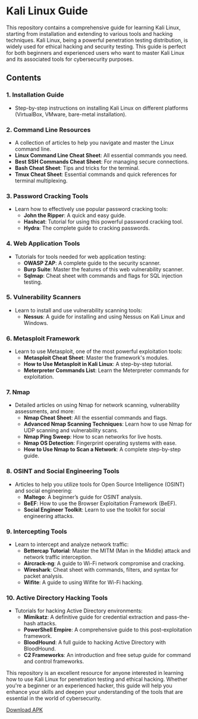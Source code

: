 # Kali Linux Guide

This repository contains a comprehensive guide for learning Kali Linux, starting from installation and extending to various tools and hacking techniques. Kali Linux, being a powerful penetration testing distribution, is widely used for ethical hacking and security testing. This guide is perfect for both beginners and experienced users who want to master Kali Linux and its associated tools for cybersecurity purposes.

## Contents

### 1. **Installation Guide**
   - Step-by-step instructions on installing Kali Linux on different platforms (VirtualBox, VMware, bare-metal installation).

### 2. **Command Line Resources**
   - A collection of articles to help you navigate and master the Linux command line.
   - **Linux Command Line Cheat Sheet**: All essential commands you need.
   - **Best SSH Commands Cheat Sheet**: For managing secure connections.
   - **Bash Cheat Sheet**: Tips and tricks for the terminal.
   - **Tmux Cheat Sheet**: Essential commands and quick references for terminal multiplexing.

### 3. **Password Cracking Tools**
   - Learn how to effectively use popular password cracking tools:
     - **John the Ripper**: A quick and easy guide.
     - **Hashcat**: Tutorial for using this powerful password cracking tool.
     - **Hydra**: The complete guide to cracking passwords.

### 4. **Web Application Tools**
   - Tutorials for tools needed for web application testing:
     - **OWASP ZAP**: A complete guide to the security scanner.
     - **Burp Suite**: Master the features of this web vulnerability scanner.
     - **Sqlmap**: Cheat sheet with commands and flags for SQL injection testing.

### 5. **Vulnerability Scanners**
   - Learn to install and use vulnerability scanning tools:
     - **Nessus**: A guide for installing and using Nessus on Kali Linux and Windows.

### 6. **Metasploit Framework**
   - Learn to use Metasploit, one of the most powerful exploitation tools:
     - **Metasploit Cheat Sheet**: Master the framework's modules.
     - **How to Use Metasploit in Kali Linux**: A step-by-step tutorial.
     - **Meterpreter Commands List**: Learn the Meterpreter commands for exploitation.

### 7. **Nmap**
   - Detailed articles on using Nmap for network scanning, vulnerability assessments, and more:
     - **Nmap Cheat Sheet**: All the essential commands and flags.
     - **Advanced Nmap Scanning Techniques**: Learn how to use Nmap for UDP scanning and vulnerability scans.
     - **Nmap Ping Sweep**: How to scan networks for live hosts.
     - **Nmap OS Detection**: Fingerprint operating systems with ease.
     - **How to Use Nmap to Scan a Network**: A complete step-by-step guide.

### 8. **OSINT and Social Engineering Tools**
   - Articles to help you utilize tools for Open Source Intelligence (OSINT) and social engineering:
     - **Maltego**: A beginner’s guide for OSINT analysis.
     - **BeEF**: How to use the Browser Exploitation Framework (BeEF).
     - **Social Engineer Toolkit**: Learn to use the toolkit for social engineering attacks.

### 9. **Intercepting Tools**
   - Learn to intercept and analyze network traffic:
     - **Bettercap Tutorial**: Master the MITM (Man in the Middle) attack and network traffic interception.
     - **Aircrack-ng**: A guide to Wi-Fi network compromise and cracking.
     - **Wireshark**: Cheat sheet with commands, filters, and syntax for packet analysis.
     - **Wifite**: A guide to using Wifite for Wi-Fi hacking.

### 10. **Active Directory Hacking Tools**
   - Tutorials for hacking Active Directory environments:
     - **Mimikatz**: A definitive guide for credential extraction and pass-the-hash attacks.
     - **PowerShell Empire**: A comprehensive guide to this post-exploitation framework.
     - **BloodHound**: A full guide to hacking Active Directory with BloodHound.
     - **C2 Frameworks**: An introduction and free setup guide for command and control frameworks.

This repository is an excellent resource for anyone interested in learning how to use Kali Linux for penetration testing and ethical hacking. Whether you're a beginner or an experienced hacker, this guide will help you enhance your skills and deepen your understanding of the tools that are essential in the world of cybersecurity.

[Download APK](#)

